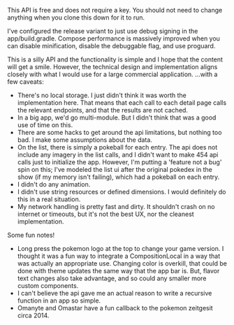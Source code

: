 This API is free and does not require a key. You should not need to change anything when you clone this down for it to run.

I've configured the release variant to just use debug signing in the app/build.gradle. 
Compose performance is massively improved when you can disable minification, disable the debuggable flag, and use proguard.

This is a silly API and the functionality is simple and I hope that the content will get a smile.
However, the technical design and implementation aligns closely with what I would use for a large commercial application.
...with a few caveats:
- There's no local storage. I just didn't think it was worth the implementation here. That means that each call to each detail
  page calls the relevant endpoints, and that the results are not cached.
- In a big app, we'd go multi-module. But I didn't think that was a good use of time on this.
- There are some hacks to get around the api limitations, but nothing too bad. I make some assumptions about the data.
- On the list, there is simply a pokeball for each entry. The api does not include any imagery in the list calls, and I didn't
  want to make 454 api calls just to initialize the app. However, I'm putting a 'feature not a bug' spin on this; I've modeled
  the list ui after the original pokedex in the show (if my memory isn't failing), which had a pokeball on each entry.
- I didn't do any animation.
- I didn't use string resources or defined dimensions. I would definitely do this in a real situation.
- My network handling is pretty fast and dirty. It shouldn't crash on no internet or timeouts, but it's not the best UX, nor the
  cleanest implementation.

Some fun notes!
- Long press the pokemon logo at the top to change your game version. I thought it was a fun way to integrate a CompositionLocal
  in a way that was actually an appropriate use. Changing color is overkill, that could be done with theme updates the same way
  that the app bar is. But, flavor text changes also take advantage, and so could any smaller more custom components.
- I can't believe the api gave me an actual reason to write a recursive function in an app so simple.
- Omanyte and Omastar have a fun callback to the pokemon zeitgesit circa 2014.
